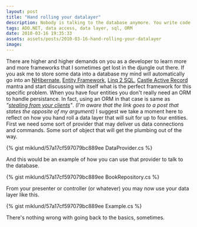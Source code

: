 ```yaml
---
layout: post
title: "Hand rolling your datalayer"
description: Nobody is talking to the database anymore. You write code or a framework, that uses a framework that in the end results in some SQL sent over the wire. Here is how you hand roll that datalayer in order to understand how it works.
tags: ADO.NET, data access, data layer, sql, ORM
date: 2010-03-16 19:35:33
assets: assets/posts/2010-03-16-hand-rolling-your-datalayer
image: 
---
```


There are higher and higher demands on you as a developer to learn more and more frameworks that I sometimes get lost in the djungle out there. If you ask me to store some data into a database my mind will automatically go into an [NHibernate](http://www.nhforge.org/), [Entity Framework](http://msdn.microsoft.com/en-us/library/aa697427(VS.80).aspx), [Linq 2 SQL](http://msdn.microsoft.com/en-us/library/bb425822.aspx), [Castle Active Record](http://www.castleproject.org/activerecord/index.html) mantra and start discussing with itself what is the perfect framework for this specific problem.  When you have four entities you don't really need an ORM to handle persistance. In fact, using an ORM in that case is same as _"[stealing from your clients](http://ayende.com/Blog/archive/2009/08/15/the-least-common-denominator-approach.aspx)"_. _(I'm aware that the link goes to a post that states the opposite of my argument)_ I suggest we take a moment here to reflect on how you hand roll a data layer that will suit for up to four entities.  First we need some sort of provider that may deliver us data connections and commands. Some sort of object that will get the plumbing out of the way.

{% gist miklund/57a17cf597079bc889ee DataProvider.cs %}

And this would be an example of how you can use that provider to talk to the database.

{% gist miklund/57a17cf597079bc889ee BookRepository.cs %}

From your presenter or controller (or whatever) you may now use your data layer like this.

{% gist miklund/57a17cf597079bc889ee Example.cs %}

There's nothing wrong with going back to the basics, sometimes.
